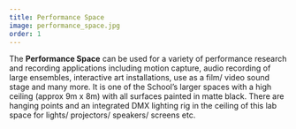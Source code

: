 ```yaml
---
title: Performance Space
image: performance_space.jpg
order: 1
---
```

The **Performance Space** can be used for a variety of performance research and recording applications including motion capture, audio recording of large ensembles, interactive art installations, use as a film/ video sound stage and many more.
It is one of the School’s larger spaces with a high ceiling (approx 9m x 8m) with all surfaces painted in matte black. There are hanging points and an integrated DMX lighting rig in the ceiling of this lab space for lights/ projectors/ speakers/ screens etc.
